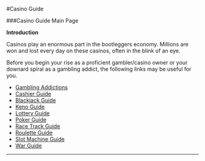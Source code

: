 #Casino Guide

###Casino Guide Main Page

**Introduction**

Casinos play an enormous part in the bootleggers economy. Millions are won and lost every day on these casinos, often in the blink of an eye.

Before you begin your rise as a proficient gambler/casino owner or your downard 
spiral as a gambling addict, the following links may be useful for you.

* [Gambling Addictions](addiction-guide.md)
* [Cashier Guide](cashier-guide.md)
* [Blackjack Guide](blackjack-guide.md)
* [Keno Guide](keno-guide.md)
* [Lottery Guide](lottery-guide.md)
* [Poker Guide](poker-guide.md)
* [Race Track Guide](racetrack-guide.md)
* [Roulette Guide](roulette-guide.md)
* [Slot Machine Guide](slot-guide.md)
* [War Guide](war-guide.md)

---
